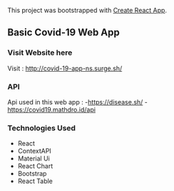 This project was bootstrapped with [Create React App](https://github.com/facebook/create-react-app).

## Basic Covid-19 Web App


### Visit Website here

 Visit : http://covid-19-app-ns.surge.sh/

### API 

 Api used in this web app :
    -https://disease.sh/
    -https://covid19.mathdro.id/api

### Technologies Used 

 - React
 - ContextAPI
 - Material Ui
 - React Chart
 - Bootstrap
 - React Table

